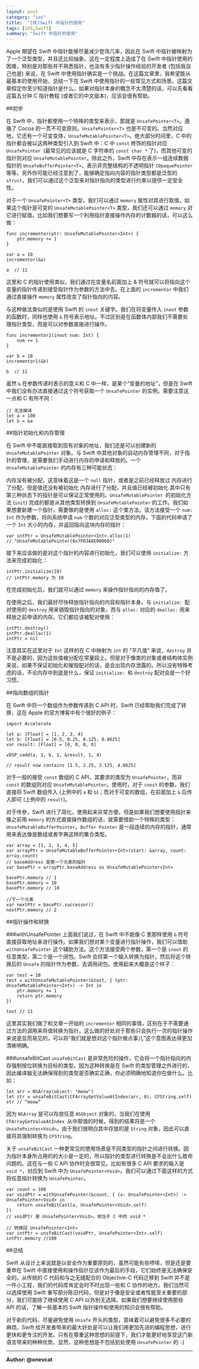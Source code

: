 ```yaml
---
layout: post
category: "ios"
title:  "[转]Swift 中指针的使用"  
tags: [iOS,Swift]
summary: "Swift 中指针的使用"  
---
```

Apple 期望在 Swift 中指针能够尽量减少登场几率，因此在 Swift 中指针被映射为了一个泛型类型，并且还比较抽象。这在一定程度上造成了在 Swift 中指针使用的困难，特别是对那些并不熟悉指针，也没有多少指针操作经验的开发者 (包括我自己也是) 来说，在 Swift 中使用指针确实是一个挑战。在这篇文章里，我希望能从最基本的使用开始，总结一下在 Swift 中使用指针的一些常见方式和场景。这篇文章假定你至少知道指针是什么，如果对指针本身的概念不太清楚的话，可以先看看这篇五分钟 C 指针教程 (或者它的中文版本)，应该会很有帮助。

##初步

在 Swift 中，指针都使用一个特殊的类型来表示，那就是 `UnsafePointer<T>`。遵循了 Cocoa 的一贯不可变原则，`UnsafePointer<T>` 也是不可变的。当然对应地，它还有一个可变变体，`UnsafeMutablePointer<T>`。绝大部分时间里，C 中的指针都会被以这两种类型引入到 Swift 中：C 中 `const` 修饰的指针对应 `UnsafePointer `(最常见的应该就是 C 字符串的 `const char *` 了)，而其他可变的指针则对应 `UnsafeMutablePointer`。除此之外，Swift 中存在表示一组连续数据指针的 `UnsafeBufferPointer<T>`，表示非完整结构的不透明指针 `COpaquePointer` 等等。另外你可能已经注意到了，能够确定指向内容的指针类型都是泛型的 `struct`，我们可以通过这个泛型来对指针指向的类型进行约束以提供一定安全性。

对于一个 `UnsafePointer<T>` 类型，我们可以通过 `memory` 属性对其进行取值，如果这个指针是可变的 `UnsafeMutablePointer<T>` 类型，我们还可以通过 `memory` 对它进行赋值。比如我们想要写一个利用指针直接操作内存的计数器的话，可以这么做：

	func incrementor(ptr: UnsafeMutablePointer<Int>) {
	    ptr.memory += 1
	}

	var a = 10
	incrementor(&a)

	a  // 11
	
这里和 C 的指针使用类似，我们通过在变量名前面加上 & 符号就可以将指向这个变量的指针传递到接受指针作为参数的方法中去。在上面的 `incrementor` 中我们通过直接操作 `memory` 属性改变了指针指向的内容。

与这种做法类似的是使用 Swift 的 `inout` 关键字。我们在将变量传入 `inout` 参数的函数时，同样也使用 `&` 符号表示地址。不过区别是在函数体内部我们不需要处理指针类型，而是可以对参数直接进行操作。

	func incrementor1(inout num: Int) {
	    num += 1
	}

	var b = 10
	incrementor1(&b)

	b  // 11
	
虽然 `&` 在参数传递时表示的意义和 C 中一样，是某个“变量的地址”，但是在 Swift 中我们没有办法直接通过这个符号获取一个 `UnsafePointer` 的实例。需要注意这一点和 C 有所不同：

	// 无法编译
	let a = 100
	let b = &a
	
##指针初始化和内存管理

在 Swift 中不能直接取到现有对象的地址，我们还是可以创建新的 `UnsafeMutablePointer` 对象。与 Swift 中其他对象的自动内存管理不同，对于指针的管理，是需要我们手动进行内存的申请和释放的。一个 `UnsafeMutablePointer` 的内存有三种可能状态：

内存没有被分配，这意味着这是一个 `null` 指针，或者是之前已经释放过
内存进行了分配，但是值还没有被初始化
内存进行了分配，并且值已经被初始化
其中只有第三种状态下的指针是可以保证正常使用的。`UnsafeMutablePointer `的初始化方法 (`init`) 完成的都是从其他类型转换到 `UnsafeMutablePointer` 的工作。我们如果想要新建一个指针，需要做的是使用 `alloc:` 这个类方法。该方法接受一个 `num: Int` 作为参数，将向系统申请 `num` 个数的对应泛型类型的内存。下面的代码申请了一个 `Int` 大小的内存，并返回指向这块内存的指针：

	var intPtr = UnsafeMutablePointer<Int>.alloc(1)
	// "UnsafeMutablePointer(0x7FD3A8E00060)"
	
接下来应该做的是对这个指针的内容进行初始化，我们可以使用 `initialize:` 方法来完成初始化：

	intPtr.initialize(10)
	// intPtr.memory 为 10
	
在完成初始化后，我们就可以通过 `memory` 来操作指针指向的内存值了。

在使用之后，我们最好尽快释放指针指向的内容和指针本身。与 `initialize: `配对使用的 `destroy` 用来销毁指针指向的对象，而与 `alloc:` 对应的 `dealloc:` 用来释放之前申请的内存。它们都应该被配对使用：

	intPtr.destroy()
	intPtr.dealloc(1)
	intPtr = nil
	
注意其实在这里对于 `Int` 这样的在 C 中映射为 `int` 的 “平凡值” 来说，`destroy` 并不是必要的，因为这些值被分配在常量段上。但是对于像类的对象或者结构体实例来说，如果不保证初始化和摧毁配对的话，是会出现内存泄露的。所以没有特殊考虑的话，不论内存中到底是什么，保证 `initialize: `和 `destroy` 配对会是一个好习惯。

##指向数组的指针

在 Swift 中将一个数组作为参数传递到 C API 时，Swift 已经帮助我们完成了转换，这在 Apple 的官方博客中有个很好的例子：

	import Accelerate

	let a: [Float] = [1, 2, 3, 4]
	let b: [Float] = [0.5, 0.25, 0.125, 0.0625]
	var result: [Float] = [0, 0, 0, 0]

	vDSP_vadd(a, 1, b, 1, &result, 1, 4)

	// result now contains [1.5, 2.25, 3.125, 4.0625]
	
对于一般的接受 `const` 数组的 C API，其要求的类型为 `UnsafePointer`，而非 `const` 的数组则对应 `UnsafeMutablePointer`。使用时，对于 `const` 的参数，我们直接将 Swift 数组传入 (上例中的 `a` 和 `b`)；而对于可变的数组，在前面加上 `&` 后传入即可 (上例中的 `result`)。

对于传参，Swift 进行了简化，使用起来非常方便。但是如果我们想要使用指针来像之前用 `memory` 的方式直接操作数组的话，就需要借助一个特殊的类型：`UnsafeMutableBufferPointer`。`Buffer Pointer` 是一段连续的内存的指针，通常用来表达像是数组或者字典这样的集合类型。

	var array = [1, 2, 3, 4, 5]
	var arrayPtr = UnsafeMutableBufferPointer<Int>(start: &array, count: array.count)
	// baseAddress 是第一个元素的指针
	var basePtr = arrayPtr.baseAddress as UnsafeMutablePointer<Int>

	basePtr.memory // 1
	basePtr.memory = 10
	basePtr.memory // 10

	//下一个元素
	var nextPtr = basePtr.successor()
	nextPtr.memory // 2
	
##指针操作和转换

###withUnsafePointer
上面我们说过，在 Swift 中不能像 C 里那样使用 `&` 符号直接获取地址来进行操作。如果我们想对某个变量进行指针操作，我们可以借助 `withUnsafePointer` 这个辅助方法。这个方法接受两个参数，第一个是 `inout` 的任意类型，第二个是一个闭包。Swift 会将第一个输入转换为指针，然后将这个转换后的 `Unsafe` 的指针作为参数，去调用闭包。使用起来大概是这个样子：

	var test = 10
	test = withUnsafeMutablePointer(&test, { (ptr: UnsafeMutablePointer<Int>) -> Int in
	    ptr.memory += 1
	    return ptr.memory
	})

	test // 11
	
这里其实我们做了和文章一开始的 `incrementor` 相同的事情，区别在于不需要通过方法的调用来将值转换为指针。这么做的好处对于那些只会执行一次的指针操作来说是显而易见的，可以将“我们就是想对这个指针做点事儿”这个意图表达得更加清晰明确。

###unsafeBitCast
`unsafeBitCast` 是非常危险的操作，它会将一个指针指向的内存强制按位转换为目标的类型。因为这种转换是在 Swift 的类型管理之外进行的，因此编译器无法确保得到的类型是否确实正确，你必须明确地知道你在做什么。比如：

	let arr = NSArray(object: "meow")
	let str = unsafeBitCast(CFArrayGetValueAtIndex(arr, 0), CFString.self)
	str // “meow”
	
因为 `NSArray` 是可以存放任意 `NSObject` 对象的，当我们在使用 `CFArrayGetValueAtIndex `从中取值的时候，得到的结果将是一个 `UnsafePointer<Void>`。由于我们很明白其中存放的是 `String` 对象，因此可以直接将其强制转换为 `CFString`。

关于 `unsafeBitCast` 一种更常见的使用场景是不同类型的指针之间进行转换。因为指针本身所占用的的大小是一定的，所以指针的类型进行转换是不会出什么致命问题的。这在与一些 C API 协作时会很常见。比如有很多 C API 要求的输入是 `void *`，对应到 Swift 中为 `UnsafePointer<Void>`。我们可以通过下面这样的方式将任意指针转换为 `UnsafePointer`。

	var count = 100
	var voidPtr = withUnsafePointer(&count, { (a: UnsafePointer<Int>) -> UnsafePointer<Void> in
	    return unsafeBitCast(a, UnsafePointer<Void>.self)
	})
	// voidPtr 是 UnsafePointer<Void>。相当于 C 中的 void *

	// 转换回 UnsafePointer<Int>
	var intPtr = unsfeBitCast(voidPtr, UnsafePointer<Int>.self)
	intPtr.memory //100
	
##总结

Swift 从设计上来说就是以安全作为重要原则的，虽然可能有些啰嗦，但是还是要重申在 Swift 中直接使用和操作指针应该作为最后的手段，它们始终是无法确保安全的。从传统的 C 代码和与之无缝配合的 Objective-C 代码迁移到 Swift 并不是一件小工程，我们的代码库肯定会时不时出现一些和 C 协作的地方。我们当然可以选择使用 Swift 重写部分陈旧代码，但是对于像是安全或者性能至关重要的部分，我们可能除了继续使用 C API 以外别无选择。如果我们想要继续使用那些 API 的话，了解一些基本的 Swift 指针操作和使用的知识会很有帮助。

对于新的代码，尽量避免使用 `Unsafe` 开头的类型，意味着可以避免很多不必要的麻烦。Swift 给开发者带来的最大好处是可以让我们用更加先进的编程思想，进行更快和更专注的开发。只有在尊重这种思想的前提下，我们才能更好地享受这门新语言带来的种种优势。显然，这种思想是不包括到处使用 `UnsafePointer` 的 `:`)

***
**Author: @onevcat**

